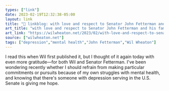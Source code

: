 ```yaml
---
types: ["link"]
date: 2023-02-19T12:32:38-05:00
layout: link
title: "🔗 linkblog: with love and respect to Senator John Fetterman and his family – WIL WHEATON dot NET'"
art_title: "with love and respect to Senator John Fetterman and his family – WIL WHEATON dot NET"
art_link: "https://wilwheaton.net/2023/02/with-love-and-respect-to-senator-john-fetterman-and-his-family/"
source: ["wilwheaton.net"]
tags: ["depression","mental health","John Fetterman","Wil Wheaton"]
---
```

I read this when Wil first published it, but I thought of it again today with even more gratitude—for both Wil and Senator Fetterman. I've been wondering recently whether I should refrain from making particular commitments or pursuits because of my own struggles with mental health, and knowing that there's someone with depression serving in the U.S. Senate is giving me hope.  
 
